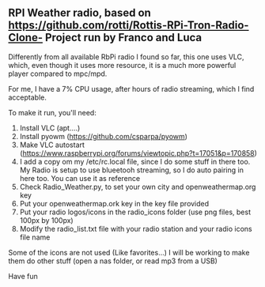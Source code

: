 RPI Weather radio, based on https://github.com/rotti/Rottis-RPi-Tron-Radio-Clone-
Project run by Franco and Luca
---------------------------------------------------------------------------------
Differently from all available RbPi radio I found so far, this one uses VLC, which, 
even though it uses more resource, it is a much more powerful player compared to mpc/mpd.

For me, I have a 7% CPU usage, after hours of radio streaming, which I find acceptable.

To make it run, you'll need:
1. Install VLC (apt....)
2. Install pyowm (https://github.com/csparpa/pyowm)
3. Make VLC autostart (https://www.raspberrypi.org/forums/viewtopic.php?t=17051&p=170858)
4. I add a copy om my /etc/rc.local file, since I do some stuff in there too. My Radio is 
   setup to use blueetooh streaming, so I do auto pairing in here too. You can use it as reference
5. Check Radio_Weather.py, to set your own city and openweathermap.org key
6. Put your openweathermap.ork key in the key file provided
7. Put your radio logos/icons in the radio_icons folder (use png files, best 100px by 100px)
7. Modify the radio_list.txt file with your radio station and your radio icons file name

Some of the icons are not used (Like favorites...) I will be working to make them do other 
stuff (open a nas folder, or read mp3 from a USB)

Have fun

